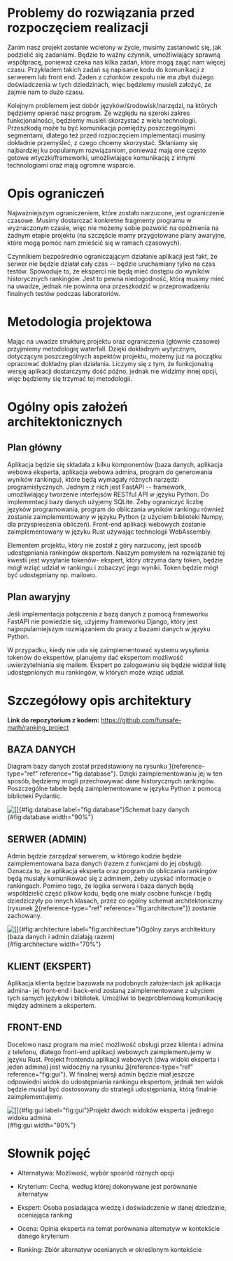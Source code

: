 # Problemy do rozwiązania przed rozpoczęciem realizacji

Zanim nasz projekt zostanie wcielony w życie, musimy zastanowić się, jak
podzielić się zadaniami. Będzie to ważny czynnik, umożliwiający sprawną
współpracę, ponieważ czeka nas kilka zadań, które mogą zająć nam więcej
czasu. Przykładem takich zadań są napisanie kodu do komunikacji z
serwerem lub front end. Żaden z członków zespołu nie ma zbyt dużego
doświadczenia w tych dziedzinach, więc będziemy musieli założyć, że
zajmie nam to dużo czasu.

Kolejnym problemem jest dobór języków/środowisk/narzędzi, na których
będziemy opierać nasz program. Ze względu na szeroki zakres
funkcjonalności, będziemy musieli skorzystać z wielu technologii.
Przeszkodą może tu być komunikacja pomiędzy poszczególnymi segmentami,
dlatego też przed rozpoczęciem implementacji musimy dokładnie
przemyśleć, z czego chcemy skorzystać. Skłaniamy się najbardziej ku
popularnym rozwiązaniom, ponieważ mają one często gotowe
wtyczki/frameworki, umożliwiające komunikację z innymi technologiami
oraz mają ogromne wsparcie.

# Opis ograniczeń

Najważniejszym ograniczeniem, które zostało narzucone, jest ograniczenie
czasowe. Musimy dostarczać konkretne fragmenty programu w wyznaczonym
czasie, więc nie możemy sobie pozwolić na opóźnienia na żadnym etapie
projektu (na szczęście mamy przygotowane plany awaryjne, które mogą
pomóc nam zmieścić się w ramach czasowych).

Czynnikiem bezpośrednio ograniczającym działanie aplikacji jest fakt, że
serwer nie będzie działał cały czas -- będzie uruchamiany tylko na czas
testów. Spowoduje to, że eksperci nie będą mieć dostępu do wyników
historycznych rankingów. Jest to pewna niedogodność, którą musimy mieć
na uwadze, jednak nie powinna ona przeszkodzić w przeprowadzeniu
finalnych testów podczas laboratoriów.

# Metodologia projektowa

Mając na uwadze strukturę projektu oraz ograniczenia (głównie czasowe)
przyjmiemy metodologię waterfall. Dzięki dokładnym wytycznym, dotyczącym
poszczególnych aspektów projektu, możemy już na początku opracować
dokładny plan działania. Liczymy się z tym, że funkcjonalną wersję
aplikacji dostarczymy dość późno, jednak nie widzimy innej opcji, więc
będziemy się trzymać tej metodologii.

# Ogólny opis założeń architektonicznych

## Plan główny

Aplikacja będzie się składała z kilku komponentów (baza danych,
aplikacja webowa eksperta, aplikacja webowa admina, program do
generowania wyników rankingu), które będą wymagały różnych narzędzi
programistycznych. Jednym z nich jest FastAPI -- framework,
umożliwiający tworzenie interfejsów RESTful API w języku Python. Do
implementacji bazy danych użyjemy SQLite. Żeby ograniczyć liczbę języków
programowania, program do obliczania wyników rankingu również zostanie
zaimplementowany w języku Python (z użyciem biblioteki Numpy, dla
przyspieszenia obliczeń). Front-end aplikacji webowych zostanie
zaimplementowany w języku Rust używając technologii WebAssembly.

Elementem projektu, który nie został z góry narzucony, jest sposób
udostępniania rankingów ekspertom. Naszym pomysłem na rozwiązanie tej
kwestii jest wysyłanie tokenów- ekspert, który otrzyma dany token,
będzie mógł wziąć udział w rankingu i zobaczyć jego wyniki. Token będzie
mógł być udostępniany np. mailowo.

## Plan awaryjny

Jeśli implementacja połączenia z bazą danych z pomocą frameworku FastAPI
nie powiedzie się, użyjemy frameworku Django, który jest
najpopularniejszym rozwiązaniem do pracy z bazami danych w języku
Python.

W przypadku, kiedy nie uda się zaimplementować systemu wysyłania tokenów
do ekspertów, planujemy dać ekspertom możliwość uwierzytelniania się
mailem. Ekspert po zalogowaniu się będzie widział listę udostępnionych
mu rankingów, w których może wziąć udział.

# Szczegółowy opis architektury

**Link do repozytorium z kodem:**
<https://github.com/funsafe-math/ranking_project>

## BAZA DANYCH

Diagram bazy danych został przedstawiony na rysunku
[1](#fig:database){reference-type="ref" reference="fig:database"}.
Dzięki zaimplementowaniu jej w ten sposób, będziemy mogli przechowywać
dane historycznych rankingów. Poszczególne tabele będą zaimplementowane
w języku Python z pomocą biblioteki Pydantic.

![[]{#fig:database label="fig:database"}Schemat bazy
danych](Pictures/10000201000003640000032FB1B8D35E8021B7E0.png){#fig:database
width="90%"}

## SERWER (ADMIN)

Admin będzie zarządzał serwerem, w którego kodzie będzie
zaimplementowana baza danych (razem z funkcjami do jej obsługi). Oznacza
to, że aplikacja eksperta oraz program do obliczania rankingów będą
musiały komunikować się z adminem, żeby uzyskać informacje o rankingach.
Pomimo tego, że logika serwera i baza danych będą współdzielić część
plików kodu, będą one miały osobne funkcje i będą dziedziczyły po innych
klasach, przez co ogólny schemat architektoniczny (rysunek
[2](#fig:architecture){reference-type="ref"
reference="fig:architecture"}) zostanie zachowany.

![[]{#fig:architecture label="fig:architecture"}Ogólny zarys
architektury (baza danych i admin działają
razem)](Pictures/10000201000002710000017D1497C621F04447B6.png){#fig:architecture
width="70%"}

## KLIENT (EKSPERT)

Aplikacja klienta będzie bazowała na podobnych założeniach jak aplikacja
admina- jej front-end i back-end zostaną zaimplementowane z użyciem tych
samych języków i bibliotek. Umożliwi to bezproblemową komunikację między
adminem a ekspertem.

## FRONT-END

Docelowo nasz program ma mieć możliwość obsługi przez klienta i admina z
telefonu, dlatego front-end aplikacji webowych zaimplementujemy w języku
Rust. Projekt frontendu aplikacji webowych (dwa widoki eksperta i jeden
admina) jest widoczny na rysunku [3](#fig:gui){reference-type="ref"
reference="fig:gui"}. W finalnej wersji admin będzie miał jeszcze
odpowiedni widok do udostępniania rankingu ekspertom, jednak ten widok
będzie musiał być dostosowany do strategii udostępniania, którą finalnie
zaimplementujemy.

![[]{#fig:gui label="fig:gui"}Projekt dwóch widoków eksperta i jednego
widoku
admina](Pictures/10000201000004180000018B4A3831CB6AABDC44.png){#fig:gui
width="90%"}

# Słownik pojęć

-   Alternatywa: Możliwość, wybór spośród różnych opcji

-   Kryterium: Cecha, według której dokonywane jest porównanie
    alternatyw

-   Ekspert: Osoba posiadająca wiedzę i doświadczenie w danej
    dziedzinie, oceniająca ranking

-   Ocena: Opinia eksperta na temat porównania alternatyw w kontekście
    danego kryterium

-   Ranking: Zbiór alternatyw ocenianych w określonym kontekście
